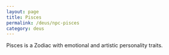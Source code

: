 ```yaml
---
layout: page
title: Pisces
permalink: /deus/npc-pisces
category: deus
---
```

Pisces is a Zodiac with emotional and artistic personality traits.
